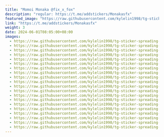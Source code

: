 ```yaml
---
title: "Momoi Monaka @fix_x_fox"
description: "regular: https://t.me/addstickers/Monakasfx"
featured_image: "https://raw.githubusercontent.com/kylelin1998/tg-sticker-spreading-worldwide-images/main/img/f25a551f-129f-4be4-b9fd-f256ef8ebfed.jpg"
link: "https://t.me/addstickers/Monakasfx"
weight: 3
date: 2024-06-01T08:05:00+08:00
images:
  - https://raw.githubusercontent.com/kylelin1998/tg-sticker-spreading-worldwide-images/main/img/f25a551f-129f-4be4-b9fd-f256ef8ebfed.jpg
  - https://raw.githubusercontent.com/kylelin1998/tg-sticker-spreading-worldwide-images/main/img/d11cfa53-b416-4b1b-b2cc-d03b6f0c1466.jpg
  - https://raw.githubusercontent.com/kylelin1998/tg-sticker-spreading-worldwide-images/main/img/7e6ee3f6-8bde-4c9b-a5aa-6897044aacca.jpg
  - https://raw.githubusercontent.com/kylelin1998/tg-sticker-spreading-worldwide-images/main/img/6beb2d9e-f19b-4ae9-8029-8954fdb3bd9e.jpg
  - https://raw.githubusercontent.com/kylelin1998/tg-sticker-spreading-worldwide-images/main/img/e48c7efb-27ea-4c59-92cb-f12374706cd2.jpg
  - https://raw.githubusercontent.com/kylelin1998/tg-sticker-spreading-worldwide-images/main/img/3dab7ac2-995f-467e-9300-d310f30d547d.jpg
  - https://raw.githubusercontent.com/kylelin1998/tg-sticker-spreading-worldwide-images/main/img/8397f1c2-f80e-4f39-8131-dec2cc861b98.jpg
  - https://raw.githubusercontent.com/kylelin1998/tg-sticker-spreading-worldwide-images/main/img/4cf5a920-7454-4c58-ab3f-c7a21848b258.jpg
  - https://raw.githubusercontent.com/kylelin1998/tg-sticker-spreading-worldwide-images/main/img/f95f9918-ad3f-4d56-8d69-f1bf723f9571.jpg
  - https://raw.githubusercontent.com/kylelin1998/tg-sticker-spreading-worldwide-images/main/img/f7b318e3-8932-4d04-affe-d9fe51fbbc21.jpg
  - https://raw.githubusercontent.com/kylelin1998/tg-sticker-spreading-worldwide-images/main/img/9e3e148a-0fd1-4180-b4e3-0c6c92cd8029.jpg
  - https://raw.githubusercontent.com/kylelin1998/tg-sticker-spreading-worldwide-images/main/img/d9001e16-7d5f-49b9-b0b6-3f8ded7f3b74.jpg
  - https://raw.githubusercontent.com/kylelin1998/tg-sticker-spreading-worldwide-images/main/img/7ad1dcef-cd05-4289-b968-e57604a7cf36.jpg
  - https://raw.githubusercontent.com/kylelin1998/tg-sticker-spreading-worldwide-images/main/img/3d12f5ce-0a87-4abc-9014-d6b788a6ec2f.jpg
  - https://raw.githubusercontent.com/kylelin1998/tg-sticker-spreading-worldwide-images/main/img/df7bc469-0804-475b-bac0-6211371ddce8.jpg
  - https://raw.githubusercontent.com/kylelin1998/tg-sticker-spreading-worldwide-images/main/img/27d02883-8386-4b59-9811-8dbaa7498cb9.jpg
  - https://raw.githubusercontent.com/kylelin1998/tg-sticker-spreading-worldwide-images/main/img/1d221a02-a6b4-44f5-a214-464568619f56.jpg
  - https://raw.githubusercontent.com/kylelin1998/tg-sticker-spreading-worldwide-images/main/img/98df66b7-2dd4-4fa0-8b2a-3f11f748a726.jpg
  - https://raw.githubusercontent.com/kylelin1998/tg-sticker-spreading-worldwide-images/main/img/40143a33-25b1-45d4-abc7-0fefa655fe25.jpg
  - https://raw.githubusercontent.com/kylelin1998/tg-sticker-spreading-worldwide-images/main/img/0975df85-2d12-46eb-b2ff-210bd21c50a4.jpg
---
```

